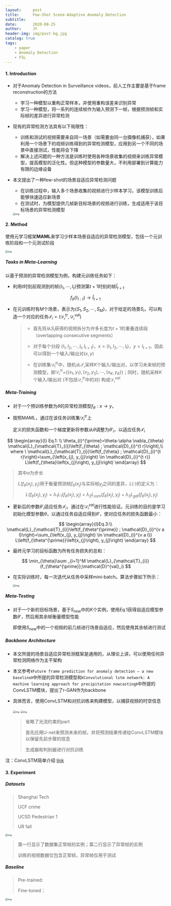 ```yaml
---
layout:     post
title:      Few-Shot Scene-Adaptive Anomaly Detection
subtitle:   
date:       2020-08-25
author:     JY
header-img: img/post-bg.jpg
catalog: true
tags:
    - paper
    - Anomaly Detection
    - FSL
---
```




#### 1. Introduction

- 对于Anomaly Detection in Surveillance videos，前人工作主要是基于frame reconstruction的方法

  - 学习一种模型以重构正常样本，并使用重构误差来识别异常
  - 学习一种模型，将一系列的连续帧作为输入预测下一帧，根据预测帧和实际帧的差异进行异常检测

- 现有的异常检测方法具有以下局限性：

  - 训练和测试的视频需要来自同一场景（如需要由同一台摄像机捕获），如果利用一个场景下的视频训练得到的异常检测模型，应用到另一个不同的场景中直接测试，性能将会下降
  - 解决上述问题的一种方法是训练时使用各种场景收集的视频来训练异常模型，提高模型的泛化性。但这种模型的参数量大，不利用部署到计算能力有限的边缘设备 

  

- 本文提出了一种few-shot的场景自适应异常检测问题

  - 在训练过程中，输入多个场景收集的视频进行少样本学习，该模型训练后能够快速适应新场景
  - 在测试时，为模型提供几帧新目标场景的视频进行训练，生成适用于该目标场景的异常检测模型

  <img src="https://github.com/ZJU-CVs/zju-cvs.github.io/raw/master/img/Anomaly-Detection/17.png" alt="img" style="zoom:50%;" />



#### 2. Method

使用元学习框架**MAML**来学习少样本场景自适应的异常检测模型，包括一个元训练阶段和一个元测试阶段

<img src="https://github.com/ZJU-CVs/zju-cvs.github.io/raw/master/img/Anomaly-Detection/18.png" alt="img" style="zoom:50%;" />



##### Tasks in Meta-Learning

以基于预测的异常检测模型为例，构建元训练任务如下：

- 利用$t$时刻前观测到的帧{$I_1,\cdots,I_{t}$}预测第$t+1$时刻的帧$\hat{I}_{t+1}$           

$$
f_{\theta}(I_{1:t})\rightarrow \hat{I}_{t+1}
$$



- 在元训练时有$M$个场景，表示为{$S_1,S_2,\cdots,S_M$}，对于给定的场景$S_i$，可以构造一个对应的任务$\mathcal{T}_i=(\mathcal{D_i}^{tr},\mathcal{D_i}^{val})$

  > - 首先将从$S_i$获得的视频拆分为许多长度为$t+1$的重叠连续段（overlapping consecutive segments）
  >
  > 
  >
  > - 对于每个分段 $(I_1,I_2,\cdots,I_t,I_{t+1})$，$x=(I_1,I_2,\cdots,I_t)$，$y=I_{t+1}$，因此可以得到一个输入/输出对$(x,y)$
  >
  > 
  >
  > - 在训练集$\mathcal{D}_{i}^{tr}$中，随机从$\mathcal{T_i}$采样$K$个输入/输出对，以学习未来帧的预测模型，即$\mathcal{D_i}^{tr}$={$(x_1,y_1),(x_2,y_2),\cdots,(x_K,y_K)$}；同时，随机采样$K$个输入/输出对 (不包括$\mathcal{D_i}^{tr}$中的对) 构成$\mathcal{D_i}^{val}$

  

##### Meta-Training

- 对于一个预训练参数为$\theta$的异常检测模型$f_{\theta}:x\rightarrow y$，

- 按照MAML，通过在该任务训练集$\mathcal{D}_i^{tr}$上

  定义的损失函数和一个梯度更新将参数从$\theta$调整为$\theta'_{i}$，以适应任务$\mathcal{T}_i$

$$
\begin{array}{l}
Eq.1: \\
\theta_{i}^{\prime}=\theta-\alpha \nabla_{\theta} \mathcal{L}_{\mathcal{T}_{i}}\left(f_{\theta} ; \mathcal{D}_{i}^{t r}\right),\\ where \ \mathcal{L}_{\mathcal{T}_{i}}\left(f_{\theta} ; \mathcal{D}_{i}^{t r}\right)=\sum_{\left(x_{j}, y_{j}\right) \in \mathcal{D}_{i}^{t r}} L\left(f_{\theta}\left(x_{j}\right), y_{j}\right)
\end{array}
$$

> 其中$\alpha$为步长
>
> $L(f_\theta(x_j),y_j)$用于衡量预测帧$f_\theta(x_j)$与实际帧$y_j$之间的差异，$L(\cdot)$的定义为：
>
> 
> $$
> L(f_\theta(x_j),y_j)=\lambda_1 L_1(f_\theta(x_j),y_j)+\lambda_2 L_{ssm}(f_\theta(x_j),y_j)+\lambda_3 L_{gdl}(f_\theta(x_j),y_j)
> $$



- 更新后的参数$\theta'_i$适应任务$\mathcal{T}_i$，通过在$\mathcal{D}_i^{val}$进行性能验证。元训练的目的是学习初始化模型参数$\theta$，以通过任务自适应得到$\theta'$，使对应任务的损失函数最小：

$$
\begin{array}{l}Eq.3:\\
\mathcal{L}_{\mathcal{T}_{i}}\left(f_{\theta^{\prime}} ; \mathcal{D}_{i}^{v a l}\right)=\sum_{\left(x_{j}, y_{j}\right) \in \mathcal{D}_{i}^{v a l}} L\left(f_{\theta^{\prime}}\left(x_{j}\right), y_{j}\right)
\end{array}
$$

- 最终元学习的目标函数为所有任务损失的总和：

$$
\min_{\theta}\sum _{i=1}^M \mathcal{L}_{\mathcal{T}_{i}}(f_{\theta^{\prime}};\mathcal{D}^{val}_i)
$$

- 在实际训练时，每一次迭代从任务中采样mini-batch。算法步骤如下所示：

  <img src="https://github.com/ZJU-CVs/zju-cvs.github.io/raw/master/img/Anomaly-Detection/23.png" alt="img" style="zoom:50%;" />



##### Meta-Testing

- 对于一个新的目标场景，基于$S_{new}$中的$K$个实例，使用$Eq.1$获得自适应模型参数$\theta'$，然后用其余帧衡量模型性能

  即使用$S_{new}$中的一个视频的前几帧进行场景自适应，然后使用其余帧进行测试



##### Backbone Architecture

- 本文所提的场景自适应异常检测框架是通用的，从理论上讲，可以使用任何异常检测网络作为主干架构

- 本文参考`《Future frame prediction for anomaly detection — a new baseline》`中所提的异常检测模型和`《Convolutional lstm network: A machine learning approach for precipitation nowcasting》`中所提的ConvLSTM模块，提出了r-GAN作为backbone

- 具体而言，使用ConvLSTM和对抗训练来构建模型，以捕获视频的时空信息

  <img src="https://github.com/ZJU-CVs/zju-cvs.github.io/raw/master/img/Anomaly-Detection/24.png" alt="img" style="zoom:50%;" />

  <img src="https://github.com/ZJU-CVs/zju-cvs.github.io/raw/master/img/Anomaly-Detection/25.png" alt="img" style="zoom:50%;" />

  > 省略了光流约束的part
  >
  > 首先应用U-net来预测未来的帧，并将预测结果传递给ConvLSTM模块以保留先前步骤的信息
  >
  > 生成器和判别器进行对抗训练



注：ConvLSTM简单介绍 [link](https://zju-cvs.github.io/2020/08/25/Convolutional-LSTM-Network/)



#### 3. Experiment

##### Datasets

> Shanghai Tech
>
> UCF crime
>
> UCSD Pedestrian 1
>
> UR fall

<img src="https://github.com/ZJU-CVs/zju-cvs.github.io/raw/master/img/Anomaly-Detection/19.png" alt="img" style="zoom:50%;" />

> 第一行显示了数据集正常帧的实例；第二行显示了异常帧的实例
>
> 训练的视频数据仅包含正常帧，异常帧仅用于测试



##### Baseline

> Pre-trained:
>
> Fine-tuned：



<img src="https://github.com/ZJU-CVs/zju-cvs.github.io/raw/master/img/Anomaly-Detection/22.png" alt="img" style="zoom:50%;" />